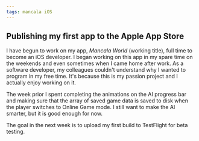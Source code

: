 ```yaml
---
tags: mancala iOS
---
```

## Publishing my first app to the Apple App Store

I have begun to work on my app, *Mancala World* (working title), full time to become an iOS developer. I began working on this app in my spare time on the weekends and even sometimes when I came home after work. As a software developer, my colleagues couldn't understand why I wanted to program in my free time. It's because this is my passion project and I actually enjoy working on it.

The week prior I spent completing the animations on the AI progress bar and making sure that the array of saved game data is saved to disk when the player switches to Online Game mode. I still want to make the AI smarter, but it is good enough for now.

The goal in the next week is to upload my first build to TestFlight for beta testing.
